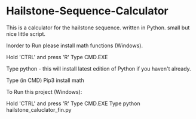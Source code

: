 # Hailstone-Sequence-Calculator

This is a calculator for the hailstone sequence. written in Python. small but nice little script.

Inorder to Run please install math functions (Windows).

Hold 'CTRL' and press 'R'
Type CMD.EXE

Type python - this will install latest edition of Python if you haven't already.

Type (in CMD) Pip3 install math

To Run this project (Windows): 

Hold 'CTRL' and press 'R'
Type CMD.EXE
Type python hailstone_caluclator_fin.py
